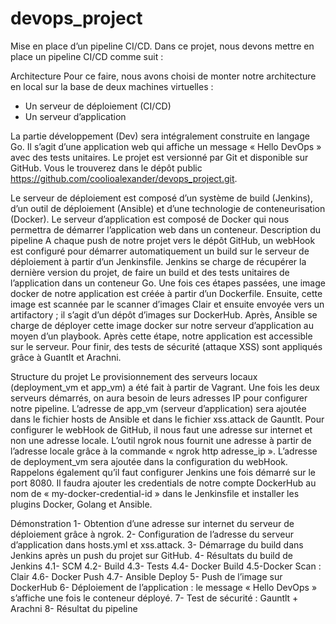 # devops_project

Mise en place d’un pipeline CI/CD.
Dans ce projet, nous devons mettre en place un pipeline CI/CD comme suit :

Architecture 
Pour ce faire, nous avons choisi de monter notre architecture en local sur la base de deux machines virtuelles :
-	Un serveur de déploiement (CI/CD)
-	Un serveur d’application 

La partie développement (Dev) sera intégralement construite en langage Go. Il s’agit d’une application web qui affiche un message « Hello DevOps » avec des tests unitaires. Le projet est versionné par Git et disponible sur GitHub. Vous le trouverez dans le dépôt public https://github.com/coolioalexander/devops_project.git.

Le serveur de déploiement est composé d’un système de build (Jenkins), d’un outil de déploiement (Ansible) et d’une technologie de conteneurisation (Docker).
Le serveur d’application est composé de Docker qui nous permettra de démarrer l’application web dans un conteneur.
Description du pipeline
A chaque push de notre projet vers le dépôt GitHub, un webHook est configuré pour démarrer automatiquement un build sur le serveur de déploiement à partir d’un Jenkinsfile.
Jenkins se charge de récupérer la dernière version du projet, de faire un build et des tests unitaires de l’application dans un conteneur Go. Une fois ces étapes passées, une image docker de notre application est créée à partir d’un Dockerfile. Ensuite, cette image est scannée par le scanner d’images Clair et ensuite envoyée vers un artifactory ; il s’agit d’un dépôt d’images sur DockerHub. Après, Ansible se charge de déployer cette image docker sur notre serveur d’application au moyen d’un playbook. Après cette étape, notre application est accessible sur le serveur. Pour finir, des tests de sécurité (attaque XSS) sont appliqués grâce à Guantlt et Arachni.

Structure du projet
Le provisionnement des serveurs locaux (deployment_vm et app_vm) a été fait à partir de Vagrant. Une fois les deux serveurs démarrés, on aura besoin de leurs adresses IP pour configurer notre pipeline. L’adresse de app_vm (serveur d’application) sera ajoutée dans le fichier hosts de Ansible et dans le fichier xss.attack de Gauntlt. Pour configurer le webHook de GitHub, il nous faut une adresse sur internet et non une adresse locale. L’outil ngrok nous fournit une adresse à partir de l’adresse locale grâce à la commande « ngrok http adresse_ip ». L’adresse de deployment_vm sera ajoutée dans la configuration du webHook. Rappelons également qu’il faut configurer Jenkins une fois démarré sur le port 8080. Il faudra ajouter les credentials de notre compte DockerHub au nom de « my-docker-credential-id » dans le Jenkinsfile et installer les plugins Docker, Golang et Ansible.

Démonstration
1-	Obtention d’une adresse sur internet du serveur de déploiement grâce à ngrok.
2-	Configuration de l’adresse du serveur d’application dans hosts.yml et xss.attack.
3-	Démarrage du build dans Jenkins après un push du projet sur GitHub.
4-	Résultats du build de Jenkins
4.1- SCM 
4.2- Build
4.3- Tests
4.4- Docker Build 
4.5-Docker Scan : Clair
4.6- Docker Push
4.7- Ansible Deploy
5-	Push de l’image sur DockerHub
6-	Déploiement de l’application : le message « Hello DevOps » s’affiche une fois le conteneur déployé.
7-	Test de sécurité : Gauntlt + Arachni
8-	Résultat du pipeline
